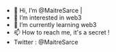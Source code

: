 - 👋 Hi, I’m @MaitreSarce |
- 👀 I’m interested in web3
- 🌱 I’m currently learning web3 
- 📫 How to reach me, it's a secret !
- Twitter : @MaitreSarce
<!---
MaitreSarce/MaitreSarce is a ✨ special ✨ repository because its `README.md` (this file) appears on your GitHub profile.
You can click the Preview link to take a look at your changes.
--->
